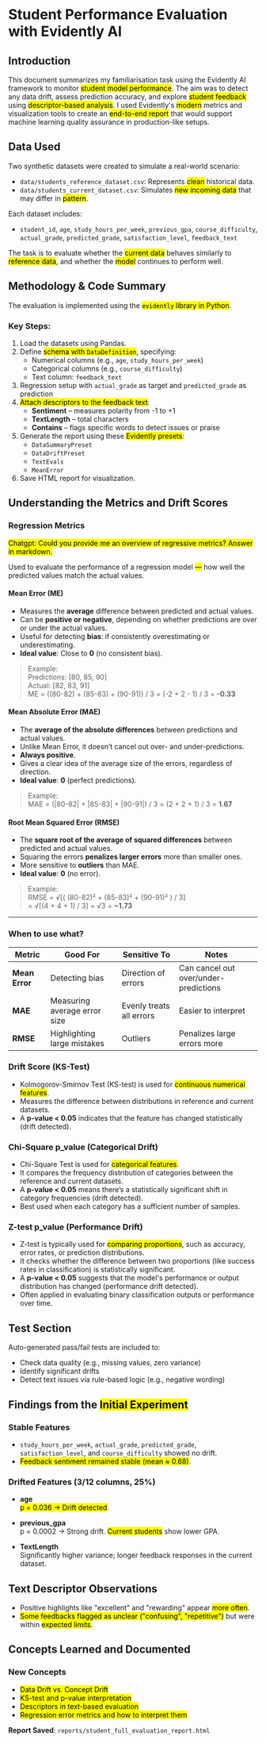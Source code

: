 # Student Performance Evaluation with Evidently AI

## Introduction

This document summarizes my familiarisation task using the Evidently AI framework to monitor 
<mark data-comment="what is a student model? what is performance?">student model performance</mark>.
The aim was to detect any data drift, assess prediction accuracy, and explore
<mark data-comment="what is student feedback?">student feedback</mark>
using
<mark data-comment="please define that somewhere">descriptor-based analysis</mark>.
I used Evidently's
<mark data-comment="what does modern mean? no need for marketing buzzwords.">modern</mark>
metrics and visualization tools to create an
<mark data-comment="what does end-to-end mean? either explain or remove it.">end-to-end report</mark>
that would support machine learning quality assurance in production-like setups.

## Data Used

Two synthetic datasets were created to simulate a real-world scenario:

- `data/students_reference_dataset.csv`: Represents
<mark data-comment="what does clean mean?">clean</mark>
historical data.
- `data/students_current_dataset.csv`: Simulates
<mark data-comment="could you explain the purpose of new data? and give an example where that data might be coming from?">new incoming data</mark>
that may differ in
<Mark data-comment="when you say pattern, what exactly are you referring to?">pattern</Mark>.

Each dataset includes:

- `student_id`, `age`, `study_hours_per_week`, `previous_gpa`, `course_difficulty`, `actual_grade`, `predicted_grade`, `satisfaction_level`, `feedback_text`

The task is to evaluate whether the
<mark data-comment="you need to define what current data is">current data</mark>
behaves similarly to
<mark data-comment="you need to define what reference data is">reference data</mark>,
and whether the
<mark data-comment="you need to introduce and explain the model somewhere">model</mark>
continues to perform well.

## Methodology & Code Summary

The evaluation is implemented using the
<mark data-comment="a bit more context would be useful">`evidently` library in Python</mark>.

### Key Steps:

1. Load the datasets using Pandas.
2. Define <mark data-comment="this was never mentioned before, more context needed">schema with `DataDefinition`</mark>, specifying:
   - Numerical columns (e.g., `age`, `study_hours_per_week`)
   - Categorical columns (e.g., `course_difficulty`)
   - Text column: `feedback_text`
3. Regression setup with `actual_grade` as target and `predicted_grade` as prediction
4. <mark data-comment="this seems important thus needs better explanation">Attach descriptors to the feedback text</mark>:
   - **Sentiment** – measures polarity from -1 to +1
   - **TextLength** – total characters
   - **Contains** – flags specific words to detect issues or praise
5. Generate the report using these <mark data-comment="what are presets?">Evidently presets</mark>:
   - `DataSummaryPreset`
   - `DataDriftPreset`
   - `TextEvals`
   - `MeanError`
6. Save HTML report for visualization.

## Understanding the Metrics and Drift Scores

### Regression Metrics

<mark>Chatgpt: Could you provide me an overview of regressive metrics? Answer in markdown.</mark>

Used to evaluate the performance of a regression model
<mark data-comment="btw. this character 'indicates' that chatgpt was involved since there is no key on your keyboard for it :-)">—</mark>
how well the predicted values match the actual values.

#### Mean Error (ME)

- Measures the **average** difference between predicted and actual values.
- Can be **positive or negative**, depending on whether predictions are over or under the actual values.
- Useful for detecting **bias**: if consistently overestimating or underestimating.
- **Ideal value**: Close to **0** (no consistent bias).

> Example:  
> Predictions: [80, 85, 90]  
> Actual: [82, 83, 91]  
> ME = ((80-82) + (85-83) + (90-91)) / 3 = (-2 + 2 - 1) / 3 = **-0.33**

#### Mean Absolute Error (MAE)

- The **average of the absolute differences** between predictions and actual values.
- Unlike Mean Error, it doesn’t cancel out over- and under-predictions.
- **Always positive**.
- Gives a clear idea of the average size of the errors, regardless of direction.
- **Ideal value**: **0** (perfect predictions).

> Example:  
> MAE = (|80-82| + |85-83| + |90-91|) / 3 = (2 + 2 + 1) / 3 = **1.67**

#### Root Mean Squared Error (RMSE)

- The **square root of the average of squared differences** between predicted and actual values.
- Squaring the errors **penalizes larger errors** more than smaller ones.
- More sensitive to **outliers** than MAE.
- **Ideal value**: **0** (no error).

> Example:  
> RMSE = √[( (80-82)² + (85-83)² + (90-91)² ) / 3]  
> = √[(4 + 4 + 1) / 3] = √3 = **~1.73**

---

### When to use what?

| Metric         | Good For                     | Sensitive To             | Notes                                 |
| -------------- | ---------------------------- | ------------------------ | ------------------------------------- |
| **Mean Error** | Detecting bias               | Direction of errors      | Can cancel out over/under-predictions |
| **MAE**        | Measuring average error size | Evenly treats all errors | Easier to interpret                   |
| **RMSE**       | Highlighting large mistakes  | Outliers                 | Penalizes large errors more           |

### Drift Score (KS-Test)

- Kolmogorov-Smirnov Test (KS-test) is used for <mark data-comment="did you use it? example?">continuous numerical features</mark>.
- Measures the difference between distributions in reference and current datasets.
- A **p-value < 0.05** indicates that the feature has changed statistically (drift detected).

### Chi-Square p_value (Categorical Drift)

- Chi-Square Test is used for <mark data-comment="did you use it? example?">categorical features</mark>.
- It compares the frequency distribution of categories between the reference and current datasets.
- A **p-value < 0.05** means there’s a statistically significant shift in category frequencies (drift detected).
- Best used when each category has a sufficient number of samples.

### Z-test p_value (Performance Drift)

- Z-test is typically used for <mark data-comment="did you use it? exmple?">comparing proportions</mark>, such as accuracy, error rates, or prediction distributions.
- It checks whether the difference between two proportions (like success rates in classification) is statistically significant.
- A **p-value < 0.05** suggests that the model's performance or output distribution has changed (performance drift detected).
- Often applied in evaluating binary classification outputs or performance over time.

## Test Section

Auto-generated pass/fail tests are included to:

- Check data quality (e.g., missing values, zero variance)
- Identify significant drifts
- Detect text issues via rule-based logic (e.g., negative wording)

## Findings from the <mark data-comment="initial experiment was never described before">Initial Experiment<mark>

### Stable Features

- `study_hours_per_week`, `actual_grade`, `predicted_grade`, `satisfaction_level`, and `course_difficulty` showed no drift.
- <mark data-comment="needs better explanation, also: define 'stable'?">Feedback sentiment remained stable (mean ≈ 0.68)</mark>.

### Drifted Features (3/12 columns, 25%)

- **age**  
  <mark data-comment="how does it work? what is the meaning of p?">p = 0.036 → Drift detected</mark>.

- **previous_gpa**  
  p = 0.0002 → Strong drift. <mark data-comment="what does current mean?">Current students</mark> show lower GPA.

- **TextLength**  
  Significantly higher variance; longer feedback responses in the current dataset.

## Text Descriptor Observations

- Positive highlights like "excellent" and "rewarding" appear <mark data-comment="compared to what?">more often</mark>.
- <mark data-comment="what does that mean?">Some feedbacks flagged as unclear ("confusing", "repetitive")</mark> but were within <mark data-comment="whar are the limits?">expected limits</mark>.

## Concepts Learned and Documented

### New Concepts

- <mark data-comment="explain that using your experiment">Data Drift vs. Concept Drift</mark>
- <mark data-comment="explain that using your experiment">KS-test and p-value interpretation</mark>
- <mark data-comment="explain that using your experiment">Descriptors in text-based evaluation</mark>
- <mark data-comment="explain that using your experiment">Regression error metrics and how to interpret them</mark>

**Report Saved**: `reports/student_full_evaluation_report.html`